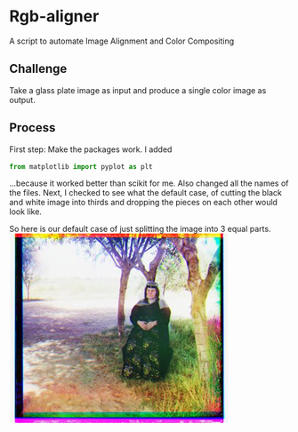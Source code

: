 # Rgb-aligner
A script to automate Image Alignment and Color Compositing

## Challenge
Take a glass plate image as input and produce a single color image as output. 

## Process
First step: Make the packages work.  I added 

```python
from matplotlib import pyplot as plt
```
...because it worked better than scikit for me.  Also changed all the names of the files.  Next, I checked to see what the default case, of cutting the black and white image into thirds and dropping the pieces on each other would look like.

So here is our default case of just splitting the image into 3 equal parts.
![funky lady](./output/lady.jpg)

